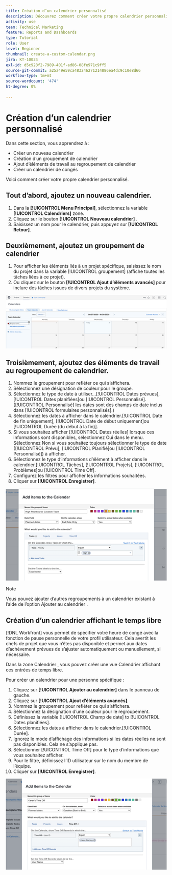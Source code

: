 ```yaml
---
title: Création d’un calendrier personnalisé
description: Découvrez comment créer votre propre calendrier personnalisé avec vos tâches et vos congés personnels.
activity: use
team: Technical Marketing
feature: Reports and Dashboards
type: Tutorial
role: User
level: Beginner
thumbnail: create-a-custom-calendar.png
jira: KT-10024
exl-id: d5c928f2-7989-401f-ad86-08fe971c9ff5
source-git-commit: a25a49e59ca483246271214886ea4dc9c10e8d66
workflow-type: tm+mt
source-wordcount: '474'
ht-degree: 0%

---
```


# Création d’un calendrier personnalisé

Dans cette section, vous apprendrez à :

* Créer un nouveau calendrier
* Création d’un groupement de calendrier
* Ajout d’éléments de travail au regroupement de calendrier
* Créer un calendrier de congés

Voici comment créer votre propre calendrier personnalisé.

## Tout d’abord, ajoutez un nouveau calendrier.

1. Dans la **[!UICONTROL Menu Principal]**, sélectionnez la variable **[!UICONTROL Calendriers]** zone.
1. Cliquez sur le bouton **[!UICONTROL Nouveau calendrier]** .
1. Saisissez un nom pour le calendrier, puis appuyez sur **[!UICONTROL Retour]**.

## Deuxièmement, ajoutez un groupement de calendrier

1. Pour afficher les éléments liés à un projet spécifique, saisissez le nom du projet dans la variable [!UICONTROL groupement] (affiche toutes les tâches liées à ce projet).
1. Ou cliquez sur le bouton **[!UICONTROL Ajout d’éléments avancés]** pour inclure des tâches issues de divers projets du système.

![Image de l’écran d’ajout d’un regroupement à un calendrier](assets/calendar-2-1.png)

## Troisièmement, ajoutez des éléments de travail au regroupement de calendrier.

1. Nommez le groupement pour refléter ce qui s’affichera.
1. Sélectionnez une désignation de couleur pour le groupe.
1. Sélectionnez le type de date à utiliser...[!UICONTROL Dates prévues], [!UICONTROL Dates planifiées]ou [!UICONTROL Personnalisé]. ([!UICONTROL Personnalisé] les dates sont des champs de date inclus dans [!UICONTROL formulaires personnalisés].)
1. Sélectionnez les dates à afficher dans le calendrier.[!UICONTROL Date de fin uniquement], [!UICONTROL Date de début uniquement]ou [!UICONTROL Durée (du début à la fin)].
1. Si vous souhaitez afficher [!UICONTROL Dates réelles] lorsque ces informations sont disponibles, sélectionnez Oui dans le menu. Sélectionnez Non si vous souhaitez toujours sélectionner le type de date ([!UICONTROL Prévu], [!UICONTROL Planifié]ou [!UICONTROL Personnalisé]) à afficher.
1. Sélectionnez le type d’informations d’élément à afficher dans le calendrier.[!UICONTROL Tâches], [!UICONTROL Projets], [!UICONTROL Problèmes]ou [!UICONTROL Time Off].
1. Configurez les filtres pour afficher les informations souhaitées.
1. Cliquer sur **[!UICONTROL Enregistrer]**.

![Image de l’écran d’ajout d’éléments de travail à un groupe de calendrier](assets/calendar-2-2.png)

>[!NOTE]
>
>Vous pouvez ajouter d’autres regroupements à un calendrier existant à l’aide de l’option Ajouter au calendrier .

## Création d’un calendrier affichant le temps libre

[!DNL Workfront] vous permet de spécifier votre heure de congé avec la fonction de pause personnelle de votre profil utilisateur. Cela avertit les chefs de projet que vous n’êtes pas disponible et permet aux dates d’achèvement prévues de s’ajuster automatiquement ou manuellement, si nécessaire.

Dans la zone Calendrier , vous pouvez créer une vue Calendrier affichant ces entrées de temps libre.

Pour créer un calendrier pour une personne spécifique :

1. Cliquez sur **[!UICONTROL Ajouter au calendrier]** dans le panneau de gauche.
1. Cliquez sur **[!UICONTROL Ajout d’éléments avancés]**.
1. Nommez le groupement pour refléter ce qui s’affichera.
1. Sélectionnez la désignation d’une couleur pour le regroupement.
1. Définissez la variable [!UICONTROL Champ de date] to [!UICONTROL Dates planifiées].
1. Sélectionnez les dates à afficher dans le calendrier.[!UICONTROL Durée].
1. Ignorez le mode d’affichage des informations si les dates réelles ne sont pas disponibles. Cela ne s’applique pas.
1. Sélectionner [!UICONTROL Time Off] pour le type d’informations que vous souhaitez afficher.
1. Pour le filtre, définissez l’ID utilisateur sur le nom du membre de l’équipe.
1. Cliquer sur **[!UICONTROL Enregistrer]**.

![Image de l’écran permettant d’ajouter des entrées de temps libre à un groupe de calendrier.](assets/calendar-2-3.png)
